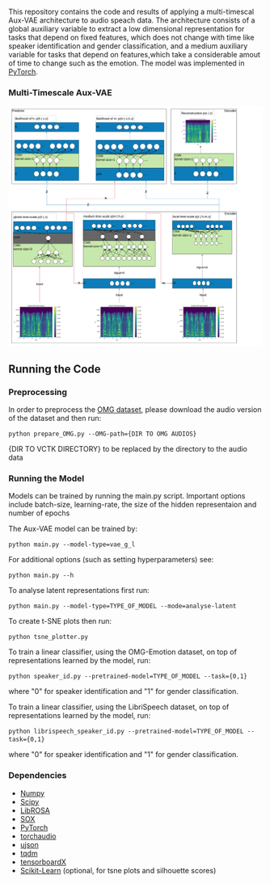 This repository contains the code and results of applying a multi-timescal Aux-VAE architecture to audio speach data. The architecture consists of a global auxiliary variable to extract a low dimensional representation for tasks that depend on fixed features, which does not change with time like speaker identification and gender classification, and a medium auxiliary variable for tasks that depend on features,which take a considerable amout of time to change such as the emotion. The model was implemented in [PyTorch](https://github.com/pytorch/pytorch).

### Multi-Timescale Aux-VAE
<p align="center"><img src="./imgs/Two-Aux-VAE.png" width="600" /></p>

## Running the Code

### Preprocessing

In order to preprocess the [OMG dataset](https://github.com/knowledgetechnologyuhh/OMGEmotionChallenge), please download the audio version of the dataset and then run:
```
python prepare_OMG.py --OMG-path={DIR TO OMG AUDIOS}
```

{DIR TO VCTK DIRECTORY} to be replaced by the directory to the audio data

### Running the Model

Models can be trained by running the main.py script. Important options include batch-size, learning-rate, the size of the hidden representaion and number of epochs

The Aux-VAE model can be trained by:
```
python main.py --model-type=vae_g_l
```

For additional options (such as setting hyperparameters) see:
```
python main.py --h
```

To analyse latent representations first run:
```
python main.py --model-type=TYPE_OF_MODEL --mode=analyse-latent
```
To create t-SNE plots then run:
```
python tsne_plotter.py
```

To train a linear classifier, using the OMG-Emotion dataset, on top of representations learned by the model, run:
```
python speaker_id.py --pretrained-model=TYPE_OF_MODEL --task={0,1}
```
where "0" for speaker identification and "1" for gender classification.

To train a linear classifier, using the LibriSpeech dataset, on top of representations learned by the model, run:
```
python librispeech_speaker_id.py --pretrained-model=TYPE_OF_MODEL --task={0,1}
```
where "0" for speaker identification and "1" for gender classification.
### Dependencies
* [Numpy](http://www.numpy.org)
* [Scipy](https://www.scipy.org)
* [LibROSA](https://librosa.github.io/librosa/)
* [SOX](http://sox.sourceforge.net)
* [PyTorch](https://pytorch.org)
* [torchaudio](https://github.com/pytorch/audio)
* [ujson](https://pypi.org/project/ujson/)
* [tqdm](https://github.com/tqdm/tqdm)
* [tensorboardX](https://github.com/lanpa/tensorboardX)
* [Scikit-Learn](http://scikit-learn.org/stable/) (optional, for tsne plots and silhouette scores)
